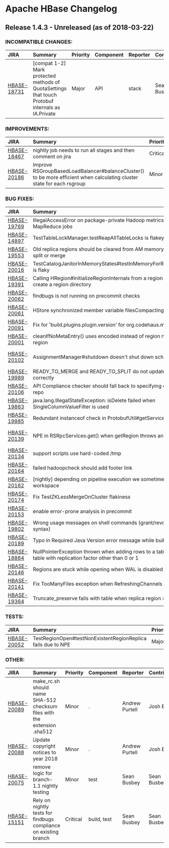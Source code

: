 
<!---
# Licensed to the Apache Software Foundation (ASF) under one
# or more contributor license agreements.  See the NOTICE file
# distributed with this work for additional information
# regarding copyright ownership.  The ASF licenses this file
# to you under the Apache License, Version 2.0 (the
# "License"); you may not use this file except in compliance
# with the License.  You may obtain a copy of the License at
#
#     http://www.apache.org/licenses/LICENSE-2.0
#
# Unless required by applicable law or agreed to in writing, software
# distributed under the License is distributed on an "AS IS" BASIS,
# WITHOUT WARRANTIES OR CONDITIONS OF ANY KIND, either express or implied.
# See the License for the specific language governing permissions and
# limitations under the License.
-->
# Apache HBase Changelog

## Release 1.4.3 - Unreleased (as of 2018-03-22)

### INCOMPATIBLE CHANGES:

| JIRA | Summary | Priority | Component | Reporter | Contributor |
|:---- |:---- | :--- |:---- |:---- |:---- |
| [HBASE-18731](https://issues.apache.org/jira/browse/HBASE-18731) | [compat 1-2] Mark protected methods of QuotaSettings that touch Protobuf internals as IA.Private |  Major | API | stack | Sean Busbey |


### IMPROVEMENTS:

| JIRA | Summary | Priority | Component | Reporter | Contributor |
|:---- |:---- | :--- |:---- |:---- |:---- |
| [HBASE-18467](https://issues.apache.org/jira/browse/HBASE-18467) | nightly job needs to run all stages and then comment on jira |  Critical | community, test | Sean Busbey | Sean Busbey |
| [HBASE-20186](https://issues.apache.org/jira/browse/HBASE-20186) | Improve RSGroupBasedLoadBalancer#balanceCluster() to be more efficient when calculating cluster state for each rsgroup |  Minor | rsgroup | Xiang Li | Xiang Li |


### BUG FIXES:

| JIRA | Summary | Priority | Component | Reporter | Contributor |
|:---- |:---- | :--- |:---- |:---- |:---- |
| [HBASE-19769](https://issues.apache.org/jira/browse/HBASE-19769) | IllegalAccessError on package-private Hadoop metrics2 classes in MapReduce jobs |  Critical | mapreduce, metrics | Josh Elser | Josh Elser |
| [HBASE-14897](https://issues.apache.org/jira/browse/HBASE-14897) | TestTableLockManager.testReapAllTableLocks is flakey |  Major | . | Heng Chen | Heng Chen |
| [HBASE-19553](https://issues.apache.org/jira/browse/HBASE-19553) | Old replica regions should be cleared from AM memory after primary region split or merge |  Minor | master | huaxiang sun | Pankaj Kumar |
| [HBASE-20016](https://issues.apache.org/jira/browse/HBASE-20016) | TestCatalogJanitorInMemoryStates#testInMemoryForReplicaParentCleanup is flaky |  Minor | test | Chia-Ping Tsai | Chia-Ping Tsai |
| [HBASE-19391](https://issues.apache.org/jira/browse/HBASE-19391) | Calling HRegion#initializeRegionInternals from a region replica can still re-create a region directory |  Major | . | Esteban Gutierrez | Esteban Gutierrez |
| [HBASE-20062](https://issues.apache.org/jira/browse/HBASE-20062) | findbugs is not running on precommit checks |  Blocker | community, test | Sean Busbey | Mike Drob |
| [HBASE-20061](https://issues.apache.org/jira/browse/HBASE-20061) | HStore synchronized member variable filesCompacting should be private |  Major | regionserver | Sean Busbey | Sean Busbey |
| [HBASE-20091](https://issues.apache.org/jira/browse/HBASE-20091) | Fix for 'build.plugins.plugin.version' for org.codehaus.mojo: is missing. |  Trivial | . | Artem Ervits | Artem Ervits |
| [HBASE-20001](https://issues.apache.org/jira/browse/HBASE-20001) | cleanIfNoMetaEntry() uses encoded instead of region name to lookup region |  Major | . | Francis Liu | Thiruvel Thirumoolan |
| [HBASE-20102](https://issues.apache.org/jira/browse/HBASE-20102) | AssignmentManager#shutdown doesn't shut down scheduled executor |  Minor | master, Region Assignment | Andrew Purtell | Andrew Purtell |
| [HBASE-19989](https://issues.apache.org/jira/browse/HBASE-19989) | READY\_TO\_MERGE and READY\_TO\_SPLIT do not update region state correctly |  Major | . | Ben Lau | Ben Lau |
| [HBASE-20106](https://issues.apache.org/jira/browse/HBASE-20106) | API Compliance checker should fall back to specifying origin as remote repo |  Major | API, community | Sean Busbey | Alex Leblang |
| [HBASE-19863](https://issues.apache.org/jira/browse/HBASE-19863) | java.lang.IllegalStateException: isDelete failed when SingleColumnValueFilter is used |  Major | Filters | Sergey Soldatov | Sergey Soldatov |
| [HBASE-19985](https://issues.apache.org/jira/browse/HBASE-19985) | Redundant instanceof check in ProtobufUtil#getServiceException |  Trivial | . | Ted Yu | Artem Ervits |
| [HBASE-20139](https://issues.apache.org/jira/browse/HBASE-20139) | NPE in RSRpcServices.get() when getRegion throws an exception |  Minor | . | Abhishek Singh Chouhan | Abhishek Singh Chouhan |
| [HBASE-20134](https://issues.apache.org/jira/browse/HBASE-20134) | support scripts use hard-coded /tmp |  Minor | website | Mike Drob | Sean Busbey |
| [HBASE-20164](https://issues.apache.org/jira/browse/HBASE-20164) | failed hadoopcheck should add footer link |  Major | community | Mike Drob | Mike Drob |
| [HBASE-20162](https://issues.apache.org/jira/browse/HBASE-20162) | [nightly] depending on pipeline execution we sometimes refer to the wrong workspace |  Critical | test | Sean Busbey | Sean Busbey |
| [HBASE-20174](https://issues.apache.org/jira/browse/HBASE-20174) | Fix TestZKLessMergeOnCluster flakiness |  Major | . | Francis Liu | Francis Liu |
| [HBASE-20153](https://issues.apache.org/jira/browse/HBASE-20153) | enable error-prone analysis in precommit |  Major | community | Mike Drob | Mike Drob |
| [HBASE-19802](https://issues.apache.org/jira/browse/HBASE-19802) | Wrong usage messages on shell commands (grant/revoke namespace syntax) |  Minor | shell | Csaba Skrabak | Csaba Skrabak |
| [HBASE-20189](https://issues.apache.org/jira/browse/HBASE-20189) | Typo in Required Java Version error message while building HBase. |  Trivial | build | Sakthi | Sakthi |
| [HBASE-18864](https://issues.apache.org/jira/browse/HBASE-18864) | NullPointerException thrown when adding rows to a table from peer cluster, table with replication factor other than 0 or 1 |  Major | Client, Replication | smita | Sakthi |
| [HBASE-20146](https://issues.apache.org/jira/browse/HBASE-20146) | Regions are stuck while opening when WAL is disabled |  Critical | wal | Ashish Singhi | Ashish Singhi |
| [HBASE-20141](https://issues.apache.org/jira/browse/HBASE-20141) | Fix TooManyFiles exception when RefreshingChannels in FileIOEngine |  Major | BucketCache | Zach York | Zach York |
| [HBASE-19364](https://issues.apache.org/jira/browse/HBASE-19364) | Truncate\_preserve fails with table when replica region \> 1 |  Major | master | Pankaj Kumar | Pankaj Kumar |


### TESTS:

| JIRA | Summary | Priority | Component | Reporter | Contributor |
|:---- |:---- | :--- |:---- |:---- |:---- |
| [HBASE-20052](https://issues.apache.org/jira/browse/HBASE-20052) | TestRegionOpen#testNonExistentRegionReplica fails due to NPE |  Major | . | Ted Yu | Ted Yu |


### OTHER:

| JIRA | Summary | Priority | Component | Reporter | Contributor |
|:---- |:---- | :--- |:---- |:---- |:---- |
| [HBASE-20089](https://issues.apache.org/jira/browse/HBASE-20089) | make\_rc.sh should name SHA-512 checksum files with the extension .sha512 |  Minor | . | Andrew Purtell | Josh Elser |
| [HBASE-20088](https://issues.apache.org/jira/browse/HBASE-20088) | Update copyright notices to year 2018 |  Minor | . | Andrew Purtell | Josh Elser |
| [HBASE-20075](https://issues.apache.org/jira/browse/HBASE-20075) | remove logic for branch-1.1 nightly testing |  Minor | test | Sean Busbey | Sean Busbey |
| [HBASE-15151](https://issues.apache.org/jira/browse/HBASE-15151) | Rely on nightly tests for findbugs compliance on existing branch |  Critical | build, test | Sean Busbey | Sean Busbey |


